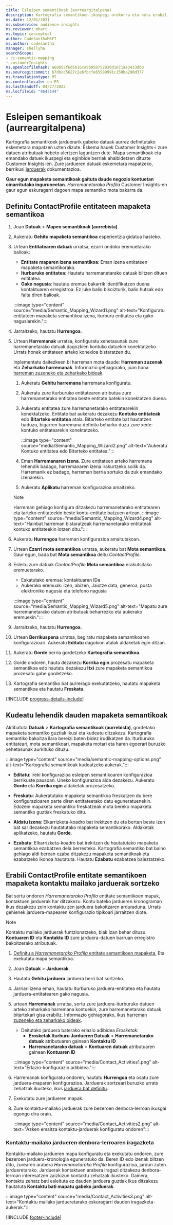 ```yaml
---
title: Esleipen semantikoak (aurreargitalpena)
description: Kartografia semantikoen ikuspegi orokorra eta nola erabili.
ms.date: 12/01/2021
ms.subservice: audience-insights
ms.reviewer: mhart
ms.topic: conceptual
author: CadeSanthaMSFT
ms.author: cadesantha
manager: shellyha
searchScope:
- ci-semantic-mapping
- customerInsights
ms.openlocfilehash: a60855f6d5616ca9b958752836d1071ae3433db0
ms.sourcegitcommit: b7dbcd5627c2ebfbcfe65589991c159ba290d377
ms.translationtype: MT
ms.contentlocale: eu-ES
ms.lasthandoff: 04/27/2022
ms.locfileid: "8642144"
---
```

# <a name="semantic-mappings-preview"></a>Esleipen semantikoak (aurreargitalpena)

Kartografia semantikoek jarduerarik gabeko datuak aurrez definitutako eskemetara mapatzen uzten dizute. Eskema hauek Customer Insights-i zure datuen atributuak hobeto ulertzen laguntzen dute. Mapa semantikoak eta emandako datuek ikuspegi eta eginbide berriak ahalbidetzen dituzte Customer Insights-en. Zure jardueren datuak eskemetara mapatzeko, berrikusi [jarduerak](activities.md) dokumentazioa.

**Gaur egun mapaketa semantikoak gaituta daude negozio kontuetan oinarritutako inguruneetan**. *Harremanetarako Profila* Customer Insights-en gaur egun eskuragarri dagoen mapa semantiko mota bakarra da.

## <a name="define-a-contactprofile-semantic-entity-mapping"></a>Definitu ContactProfile entitateen mapaketa semantikoa

1. Joan **Datuak** > **Mapeo semantikoak (aurrebista)**.

1. Aukeratu **Gehitu mapaketa semantikoa** esperientzia gidatua hasteko.

1. Urtean **Entitatearen datuak** urratsa, ezarri ondoko eremuetarako balioak:

   - **Entitate maparen izena semantikoa**: Eman izena entitateen mapaketa semantikorako.
   - **Iturburuko entitatea**: Hautatu harremanetarako datuak biltzen dituen entitatea.
   - **Gako nagusia**: hautatu eremua bakarrik identifikatzen duena kontaktuaren erregistroa. Ez luke balio bikoizturik, balio hutsak edo falta diren balioak.

   :::image type="content" source="media/Semantic_Mapping_Wizard1.png" alt-text="Konfiguratu entitateen mapaketa semantikoa izena, iturburu entitatea eta gako nagusiarekin.":::

1. Jarraitzeko, hautatu **Hurrengoa**.

1. Urtean **Harremanak** urratsa, konfiguratu xehetasunak zure harremanetarako datuak dagozkien kontuko datuekin konektatzeko. Urrats honek entitateen arteko konexioa bistaratzen du.  

   Inplementatu daitezkeen bi harreman mota daude: **Harreman zuzenak** eta **Zeharkako harremanak**. Informazio gehiagorako, joan hona [harreman zuzeneko eta zeharkako bideak](relationships.md#relationship-paths).

   1. Aukeratu **Gehitu harremana** harremana konfiguratu.
   1. Aukeratu zure iturburuko entitatearen atributua zure harremanetarako entitatea beste entitate batekin konektatzen duena.
   1. Aukeratu entitatea zure harremanetarako entitatearekin konektatzeko. Entitate bat aukeratu dezakezu **Kontuko entitateak** edo **Bitarteko entitatea** atala. Bitarteko entitate bat hautatzen baduzu, bigarren harremana definitu beharko duzu zure xede-kontuko entitatearekin konektatzeko.

      :::image type="content" source="media/Semantic_Mapping_Wizard2.png" alt-text="Aukeratu Kontuko entitatea edo Bitarteko entitatea.":::

   1. Eman **Harremanaren izena**. Zure entitateen arteko harremana lehendik badago, harremanaren izena irakurtzeko soilik da. Harremanik ez badago, harreman berria sortuko da zuk emandako izenarekin.
   1. Aukeratu **Aplikatu** harreman konfigurazioa amaitzeko.

   > [!NOTE]
   > Harreman gehiago konfigura ditzakezu harremanetarako entitatearen eta tarteko entitateekin beste kontu-entitate batzuen artean.
   >  :::image type="content" source="media/Semantic_Mapping_Wizard4.png" alt-text="Hainbat harreman bistaratzeak harremanetarako entitateak kontuko entitateekin lotzen ditu.":::

1. Aukeratu **Hurrengoa** harreman konfigurazioa amaitutakoan.

1. Urtean **Ezarri mota semantikoa** urratsa, aukeratu bat **Mota semantikoa**. Gaur egun, bada bat **Mota semantikoa** deitu *ContactProfile*.

1. Esleitu zure datuak *ContactProfile* **Mota semantikoa** erakutsitako eremuetarako.
   - Eskatutako eremua: kontaktuaren IDa
   - Aukerako eremuak: izen, abizen, Jaiotze data, generoa, posta elektroniko nagusia eta telefono nagusia

   :::image type="content" source="media/Semantic_Mapping_Wizard5.png" alt-text="Mapatu zure harremanetarako datuen atributuak beharrezko eta aukerako eremuekin.":::

1. Jarraitzeko, hautatu **Hurrengoa**.

1. Urtean **Berrikuspena** urratsa, begiratu mapaketa semantikoaren konfigurazioari. Aukeratu **Editatu** dagokion atalak aldaketak egin ditzan.

1. Aukeratu **Gorde** berria gordetzeko **Kartografia semantikoa**.

1. Gorde ondoren, hauta dezakezu **Korrika egin** prozesatu mapaketa semantikoa edo hautatu dezakezu **Itxi** zure mapaketa semantikoa prozesatu gabe gordetzeko.

1. Kartografia semantiko bat aurrerago exekutatzeko, hautatu mapaketa semantikoa eta hautatu **Freskatu**.

[!INCLUDE [progress-details-include](includes/progress-details-pane.md)]

## <a name="manage-existing-semantic-mappings"></a>Kudeatu lehendik dauden mapaketa semantikoak

Aktibatuta **Datuak** > **Kartografia semantikoak (aurrebista)**, gordetako mapaketa semantiko guztiak ikusi eta kudeatu ditzakezu. Kartografia semantiko bakoitza ilara bereizi baten bidez irudikatzen da. Iturburuko entitateari, mota semantikoari, mapaketa motari eta haren egoerari buruzko xehetasunak aurkituko dituzu.

:::image type="content" source="media/semantic-mapping-options.png" alt-text="Kartografia semantikoak kudeatzeko aukerak.":::

- **Editatu**: ireki konfigurazioa esleipen semantikoaren konfigurazioa berrikuste pausoan. Uneko konfigurazioa alda dezakezu. Aukeratu **Gorde** eta **Korrika egin** aldaketak prozesatzeko.

- **Freskatu**: Aukeratutako mapaketa semantikoa freskatzen du bere konfigurazioaren parte diren entitateetako datu eguneratuenekin. Edozein mapaketa semantiko freskatzeak mota bereko mapaketa semantiko guztiak freskatuko ditu.

- **Aldatu izena**: Elkarrizketa-koadro bat irekitzen du eta bertan beste izen bat sar dezakezu hautatutako mapaketa semantikorako. Aldaketak aplikatzeko, hautatu **Gorde**.

- **Ezabatu**: Elkarrizketa-koadro bat irekitzen du hautatutako mapaketa semantikoa ezabatzen dela berresteko. Kartografia semantiko bat baino gehiago aldi berean ezaba ditzakezu mapaketa semantikoak eta ezabatzeko ikonoa hautatuta. Hautatu **Ezabatu** ezabatzea baieztatzeko.

## <a name="use-a-contactprofile-semantic-entity-mapping-to-create-contact-level-activities"></a>Erabili ContactProfile entitate semantikoen mapaketa kontaktu mailako jarduerak sortzeko

Bat sortu ondoren *Harremanetarako Profila* entitate semantikoen mapak, kontaktuen jarduerak har ditzakezu. Kontu bateko jardueren kronograman ikus dezakezu zein kontaktu zen jarduera bakoitzaren arduraduna. Urrats gehienek jarduera-mapearen konfigurazio tipikoari jarraitzen diote.

   > [!NOTE]
   > Kontaktu mailako jarduerak funtzionatzeko, biak izan behar dituzu **Kontuaren ID** eta **Kontaktu ID** zure jarduera-datuen barruan erregistro bakoitzerako atributuak.

1. [Definitu a *Harremanetarako Profila* entitate semantikoen mapaketa.](#define-a-contactprofile-semantic-entity-mapping) Eta exekutatu mapa semantikoa.

1. Joan **Datuak** > **Jarduerak**.

1. Hautatu **Gehitu jarduera** jarduera berri bat sortzeko.

1. Jarriari izena eman, hautatu iturburuko jarduera-entitatea eta hautatu jarduera-entitatearen gako nagusia.

1. urtean **Harremanak** urratsa, sortu zure jarduera-iturburuko datuen arteko zeharkako harremana kontuekin, zure harremanetarako datuak bitartekari gisa erabiliz. Informazio gehiagorako, ikus [harreman zuzeneko eta zeharkako bideak](relationships.md#relationship-paths).
   - Deitutako jarduera baterako erlazio adibidea *Erosketak*:
      - **Erosketak Iturburu Jardueren Datuak** > **Harremanetarako datuak** atributuaren gainean **Kontaktu ID**
      - **Harremanetarako datuak** > **Kontuaren datuak** atributuaren gainean **Kontuaren ID**

   :::image type="content" source="media/Contact_Activities1.png" alt-text="Erlazio-konfigurazio adibidea.":::

1. Harremanak konfiguratu ondoren, hautatu **Hurrengoa** eta osatu zure jarduera-maparen konfigurazioa. Jarduerak sortzeari buruzko urrats zehatzak ikusteko, ikus [jarduera bat definitu](activities.md).

1. Exekutatu zure jardueren mapak.

1. Zure kontaktu-mailako jarduerak zure bezeroen denbora-lerroan ikusgai egongo dira orain.

   :::image type="content" source="media/Contact_Activities2.png" alt-text="Azken emaitza kontaktu-jarduerak konfiguratu ondoren":::

### <a name="contact-level-activity-timeline-filtering"></a>Kontaktu-mailako jardueren denbora-lerroaren iragazketa

Kontaktu-mailako jardueren mapa konfiguratu eta exekutatu ondoren, zure bezeroen jarduera-kronologia eguneratuko da. Beren ID edo izenak biltzen ditu, zurearen arabera *Harremanetarako Profila* konfigurazioa, jardun zuten jardueretarako. Jarduerak kontaktuen arabera iragazi ditzakezu denbora-lerroan interesatzen zaizkizun kontaktu zehatzak ikusteko. Gainera, kontaktu zehatz bati esleituta ez dauden jarduera guztiak ikus ditzakezu hautatuta **Kontaktu bati mapatu gabeko jarduerak**.

   :::image type="content" source="media/Contact_Activities3.png" alt-text="Kontaktu mailako jardueretarako eskuragarri dauden iragazketa-aukerak.":::

[!INCLUDE [footer-include](includes/footer-banner.md)]
